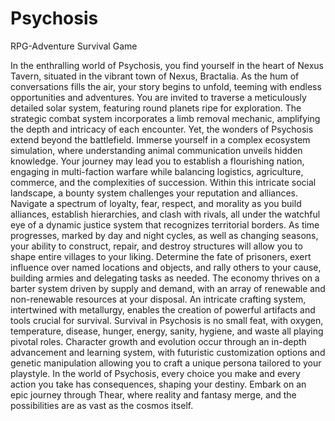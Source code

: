 # Psychosis
RPG-Adventure Survival Game

In the enthralling world of Psychosis, you find yourself in the heart of Nexus Tavern, situated in the vibrant town of Nexus, Bractalia. As the hum of conversations fills the air, your story begins to unfold, teeming with endless opportunities and adventures.
You are invited to traverse a meticulously detailed solar system, featuring round planets ripe for exploration. The strategic combat system incorporates a limb removal mechanic, amplifying the depth and intricacy of each encounter.
Yet, the wonders of Psychosis extend beyond the battlefield. Immerse yourself in a complex ecosystem simulation, where understanding animal communication unveils hidden knowledge. Your journey may lead you to establish a flourishing nation, engaging in multi-faction warfare while balancing logistics, agriculture, commerce, and the complexities of succession.
Within this intricate social landscape, a bounty system challenges your reputation and alliances. Navigate a spectrum of loyalty, fear, respect, and morality as you build alliances, establish hierarchies, and clash with rivals, all under the watchful eye of a dynamic justice system that recognizes territorial borders.
As time progresses, marked by day and night cycles, as well as changing seasons, your ability to construct, repair, and destroy structures will allow you to shape entire villages to your liking. Determine the fate of prisoners, exert influence over named locations and objects, and rally others to your cause, building armies and delegating tasks as needed.
The economy thrives on a barter system driven by supply and demand, with an array of renewable and non-renewable resources at your disposal. An intricate crafting system, intertwined with metallurgy, enables the creation of powerful artifacts and tools crucial for survival.
Survival in Psychosis is no small feat, with oxygen, temperature, disease, hunger, energy, sanity, hygiene, and waste all playing pivotal roles. Character growth and evolution occur through an in-depth advancement and learning system, with futuristic customization options and genetic manipulation allowing you to craft a unique persona tailored to your playstyle.
In the world of Psychosis, every choice you make and every action you take has consequences, shaping your destiny. Embark on an epic journey through Thear, where reality and fantasy merge, and the possibilities are as vast as the cosmos itself.




